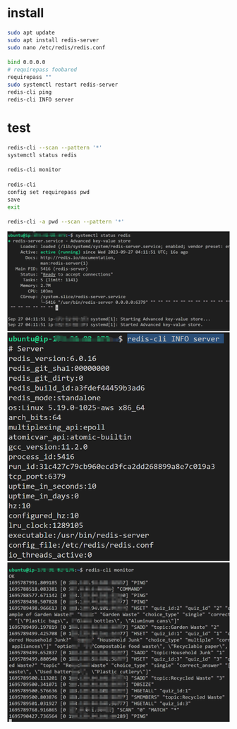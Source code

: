# install
```bash
sudo apt update
sudo apt install redis-server
sudo nano /etc/redis/redis.conf

bind 0.0.0.0
# requirepass foobared
requirepass ""
sudo systemctl restart redis-server
redis-cli ping
redis-cli INFO server
```

# test
```bash
redis-cli --scan --pattern '*'
systemctl status redis

redis-cli monitor

redis-cli
config set requirepass pwd
save
exit

redis-cli -a pwd --scan --pattern '*'

```
![](../img/redis_initial-20230927.png)
![](../img/redis_initial-20230927-1.png)
![](../img/redis_initial-20230927-2.png)